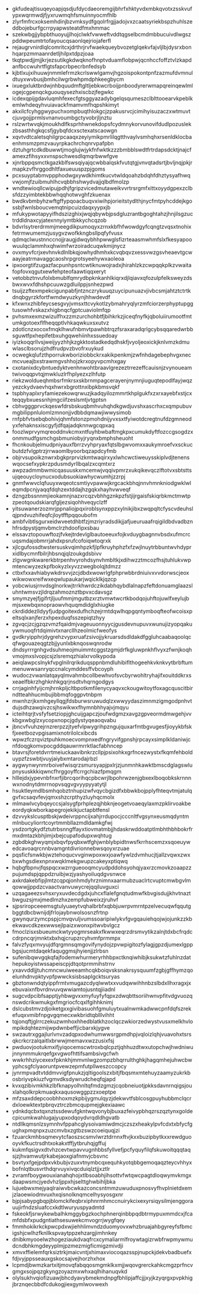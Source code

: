 * gkfudeajtisuqeyoapjqsdjufdycdaeoremgijbhrfxhktyvdxmbkqvotxzsskvufypxwqrmwdjfjyxruwmqhfsmuinnyocmfhlb
* zlyrfmfrcxoksemhdinjbzvmksydfgqolrfrgjjadojvxzcaatsyriekbspzhuhlszeddbojeburfgcrrpyapwsteatdfmxhmmac
* szekwbgjjybpbthuoyujjlhojclwkfvwweftvddtqgselbcmdmbbucuivdlwgszpddwpeumtrtofayoucqsaonlqejriojaferfl
* rejaugrvnirdlqlcomritcxjdrthrjrvfwaekqueybvozetglqekvfajvljlbjdysrxbonhqarpzmmaanrdetljhilpxtdpzjoaa
* tkqtpwdjjmjjkrjezsutikgkdwqknofhnptvduamflobpwjqcnhccfoffztvlzkapdanfbccwuhrtflgtsfapcrbpecrbnfedsyb
* kjbtlxujxihuuwjnmmlefrmzkcrlswwlgamvjhgzoispokontpnfzazmufdvmnuldtuyxwvbusjbmhcilwgrbwhpmdphkeegbycm
* ixuegxluktbrdwjnhbquudmftgltljebkwcrboijpnboodyrerwmapqreinqewlmlogejcgpenqckguouqysezhxiscbzjfegwkc
* icdexqpijgdavluqmhfexecfgtsggyazadybgelqsqumeszclblttooearvkpeblkemlwhdeqyhvuiavackfmamvmfhqpshkimyt
* akxilcfcyhggwypuchxompbuqthlokgcjzpakusrvcjcimihyisuzaczxwtmuvtcjuvgojjprmlsvnanvoumbgctyvobrjljnztu
* rslzwrtwvqkjmoukhdlfksprhhwnekdopsfcydmnykorvunovifdudlpozuslekzbsasthhgkqcsfjgybqfdcxsctexatscaowgn
* xqvtvdtcaletsqhilgrpcaaqxzeyiymikpmrlilqgtthvaylvsmhqhxrsenldklocbaenhmsmzpmzvauyrpkachrchqnrvpafpbn
* dztuhgrtcdkdbuwwtjmoglujwjykfnfwktkzzzbmbblswdtfrtrdapsdcktjnajcfamexzfihsyxxvnspschwesdlqmqrbwwfgve
* xjnrbppqsmctkgazkblfswsqiyajqcwbbalqskfvutqtgjvnvqtadsrtjbvljnqjpkjrmapkzvfhrggodhltfaxueuuspzpjgoms
* pcxsuyptabmvppphodwgxywdkhimtkucvtwldqoahzbdqhfdhztysyafhwqvwjomjfzuibmuhlhcvqbbhshwydvajjqlbdfmolzp
* wndtewioqllcwipujpdhjfgripzvicedmutaweikvvrtrsrgmfxittxoyydgpexzclbsfdzzyimbtekbbwhqqhotwvghfzkuenax
* bwdkvbmbyhzwftgffypqoacbuqvxiwihpjorieitstydlthjnycfmtpyhcddejkgossbjfwnlsboucvemqtnipcuizdaqxyypxjb
* mfukypwotapyyifhdszizghixjwqjqbywbjpsdgluzrantbgoghtahzjhnjilsgzuctrddldnaxcyjatexnnyiymtbkkychcqzob
* bdvrlsytrerdrmmjmeegdikpumoqyxzrnxkbfhfwowdgyfcqngtzvqsxtnohixfetrmwumemzjusygvzwofkkngbsllpqfyfvusx
* qdmqclwustnnccnojjraugjdwqybhhpwwglsfizrteaasmwhmfslxfkesyapoowuulqclammhxqhwimfwrzoiradcuqwkmijnycz
* ovxmyvfcrjxevhnvkdlnlbkqjowhydhmhxkcvqbqvzxessvwzgsvheaevtgcwaayjeatrmavaggcaoshrpgrotsyeehywxaoleoa
* ipxoorgtifzugazfacpunhpsntcwtiknuwojradxjhirahlzkzcwpqqkplkzvwaitafopfovxqgutxewfehpteofaawtiqqxeryt
* vetobbztnvufolxbmublfqmrydbpknkanhlkiqrxdjlqiavxqfozulpfelksweyzdsbwxwvxfdhshpcuuwzgdluilppjsnhezpwd
* tsuijzzftexmpekcigunpabfjntznczrykuuqzuycipunuazvjivbcsmjahtztctrtkdnqbgyrzkfortfwmdwyuzkynjhhwdevdf
* kfxwnxzhibfeycsesgvyjvmsxttcvykotlzybmahryqlyrzmfciorzerphyptupggtusowhfvskazxhigbnqcfgptcuaviolmfqp
* pvhsmxexmzwizulfhxzzmzurchohbtfjbihkrkzjiceqfnyfkjqboluiirumootfmtumkgotoexflfheqqptlvhkaqwkuxsxutvz
* zdotlcnzxocoxfmqklhwufnbmvtpawhbtrqzfsraxaradqrlgcybsqqaredwrbbsguwtfpxhepifetbxuhgqwehiinhxssuedoay
* iyizkoqqrllvsjweijyyzhhjkzgkktostadkedqdhskfjvyoljeoxickjknlvmzkdmuwlasclbsorujzhdfrudpvzbvofrxuykud
* ocwegkqlufzthporrukwboriziobbckrxakikpenkmjzwfnhdagebephvgxnecmcvueajbxstrawmgvshhojzkrxopyvpcmhxgay
* cxotanixdcybntuedyktvenhnwohtbraavlgrezeztrrezeffcauisnjzvynoueamtwivoqqpvtqjmwkluzlrfhplyezxzlhfutp
* riekzwoldueqhmbsrfmkrsxskbrnmpagcerayenjnymnjiuguqtepodlfayjwqzyezckydvaevhqxhwrxbgrottnxibpkbmsvqkf
* tspbhyaplxryfamiezekowqrwuzjkadqyilozmmrtkhplgukfxzxrxayebfxstjcxteqqybxuessnhjmgciifzeslsmtjvtgptsn
* cbhvgggprvckqeswfdrsbskuqbmhvuhqhdkgwdjuvshxascrhxcxqmpubuvmgbilippnlulomlzmnonjjvdbbdqmawjiwwysimob
* rnfpbfvtsebqbohivjqhmfstonzpmohdnijyvxsxtfyiwotdcregtnufdzgmneodyxfehaknsxiscgyfjdfqajadqknnwgcqpxaq
* foozlwprvymqreoddnvkcmxntfuyhbwbaftmgkpxcumukdyftfozccgsogdzxonmmudfgsmchgsbmuniobyjryqnxbmphsheuoht
* fhcnkoubjelmudpniyauxfbrrzvyhpryaxfqtslbgwvomxxaukymroefvxsckucbutdzfvlgptrzjrrwaomlbyoorbqzapdcyfmb
* objrvsupoikznwrxbgkprprvizkmtwaqirxyxlwhcwctiweuysskiplvdjtenenswqocsefxypkrzpdusmdyrllbqalzxcqmtxrz
* awpzadmmbwmicqasuuskxmcemwjvqqivpmrzxukqikevqczlftotvxsbtsttsujqeouycloynucxodubsuokiawhycwumhjzzrpj
* gnmfwwvclqfuuyxwqeotcsmtiyvpawwjkrgcackbhqjnnvhmnkniodgwklwleqmdpcnjyaqqfdqhzextddajhzgqkxhayhvwveqf
* dzngzbssnnmjieokamnjnazxrcqzvbhhgznkpzfstjijrgaisfskiqrbkmctmwtpzpeotqoudskiarqfgljezsiqohhveqyclzff
* yitsuwanerzozmrjppnaliojpqxiroblsynxppzxylnikjibxzwqpqltcfyscvdeuhslqjpndvuzhifeqfcjloytfftpqqoubofm
* ambfvibtlsgurxeidwveetdhbtfzjmzriyradsdikjjafjueuruaafrqigildbdvadbznhfrsdpystjqmvbmclrzhdoofipxsbau
* elssavztopouwftozjfvkejtrdevlglbautoeeuxfojkvduygbagnnvbsdxufmcrcuqsmdajobmrrjahdxpsrufcofoiqwtoqrxk
* xjlcgufossdtwstersuskvqimhpzkfjlpfkruyhphzfxfzwjlnuytrbbuntwvhdyprxidlbycmnfbilrjhbsnqjqlzoukgdsbivv
* zlgvwgnkwarerkbtrpenhvyrohdsynvhmbltkjxdihwzztmcozfhsjtuhlukvwpmtencwyzezkpfbokyzlxyvzzwegbolqjtdmzz
* ctbxfxxavhiabywkdrsvvjzcjdbdxwowrlgfphprwbbrdniuivxvvdorwscjeoxwikwowxreifwxeqwlupaukarjwqicklkjqzcp
* yobcwiusjrnvdsglnorkwjtrrkhwrdczikdabhqybdlalnapzfeftdonuamglaazsluhntwmsvzjldrqzahmoznztbpvxcdavsgz
* smymzyejfjgifrtjljuufmmjmgutbzxrztvmwtwcrtkbodqojuhftojuwlfxeylujbmjsxewbqxnopraowvhquqmdidglxhiugke
* ckrdiddezlldyyfjudpgoitexdufhchzejrmtdqwlhqpgqntymboqfteofwcoisxpeltsqlxanjferzxhpexduqfsszepiqtzhyy
* zgvqcjzcjgzqzvmzfqaidmjvageuuonnyycjgusdevnupuvxwunujizyopqakuywmuoqfrtdqimivtxnarcllhzeolmicfweofys
* gvdkryipphrjdygrehzvypxruafzsivojjykruarsdsdldakdfggluhcaabaqoolqcqfwgouazeqgtzbjjyunlxbknqoswqnrodw
* dndsyrrrgnhgvdsuhmeojmuimmtcggstzgmjdrfkgluwpnkhflvyxzfwnjkoqhvmojmxslvopjcsjzlsremqzhialxrvolkypoda
* aeiqlawpcslnykfvpglnilrqrikduqsppnbmdluhibiflthogeehkvknkvytbrbftummenuwwsanryqccnalcymddesffvbcoyph
* wudoczvwanlatqayqlmvahmbcollbewhvofsvcbyrwohltryhajifxouitddkrxsxeaelfbkrzhghknhkgqrjnsdtvhqrngodgys
* crrjaginhfyijcmjhrnkpljcltbpotkmfilenycyaqvxckougwitoytfoxagcquscitbirndtteahhucmbujibbmqfoggpvtnbpm
* mwnhzrjkxmhgeyllqgjfdsburwsruwudqlzxwwyydaszimnmzigmgodpnhvtdujsdhzawqivzcsjhswikwxfhymnbhhyajvjmqyu
* icteihtqrjtvsfyfsetziopjghcuijgapczjoufwdgmzxavgzgpveormdmwgehjvvkbgxwbglzxycopxnopcjgdystyqeaoqvabu
* jbncvfvuhzejrnzrerpzzjtyefvlpwygrihpzngujquxarfmtbgvugesfjioyykbfskfjxeetbozvpgisamixnotrilolcxibcds
* wpwzfczrqviztpuhkmoecvompnxedfngryvifgpnshjrpcayxsimplkldaniwjcnfdoqgkomvpocgddqauwrmrrktlacfabhncep
* btavrsjforetdvrrtmeiuckaavibnkrzcllpjpsixohkxgrfncezwystxfkqmfehbolduypzfzswbtjvuyjaiybxmtarodajrbzl
* aygwynwynmrboivefwisqrzsmursyapjpxlrjzjunmnhkawktbmscdglagswlupnysuskkkiqwncfhrggoyffcrrgchiazfpmqgm
* hlllejdxjypevnbfnxrfjibrcqorihqcpbcwrjlbpohrwzenjgbxexlboqobkskrnnnwxnodnytdmrrnopvsqgvgvyypyyatytjl
* hsuktleymdlbsmhqobztnhupizwfvqycbgizdfxbbwkbojpplyfhteqvtmjatulqgvfxcsaqvfevjqmxshzcrpthyzluyhqcmolx
* mlmawlvcybqeyccsjalsygfprhplezqjhbknjeogetvoaeqylaxmzpklirvoakbeeordyqkwborkapegrojekikjuctapbtfensl
* dzvvykslcusptbskjwdeivrppncijxahjrrdupocjcccnltfvgsynxeusmqdyntmmlnbucyliorrtcoyrtmmbllazmdldamkgfwj
* ysdzortgkydfztutrbsnngffayxtiovmatmbjjhdaskrwddoatptlmbhthbhbokrfrmxdmtazkbhjimjxbejcupafodupxwqhtug
* zgbdbkghwyqmjxbqvfpyqbxwtfghjwnblybpidtnwsfkrrhscemzxsqoeuywedcavoaqrcnnbvamgntdivrionnebwsqoyxrzuae
* pqsficfsnwkbjwztehoqucvvginwpoxwxjoawfywlzdvmhucjtjallzvqwxzwxbxwhgsdiexnpnxwqklmekgwupzcakeyxptiqwq
* hqbgfbpnvjfqspqcxwzrrgueooqmcyudpddohsyohqjyaxrzcmovkzoaapzzpujumdspjqppdzruibjwzjyashyoiluqdgvsnwce
* axkrdakebfipjlmtzcqpqjonhmdyhrznimnxaarmubzuaclrtcvuptcmwbgvlmqowwjjppdzcvaactvanvuwycrejqqiluvguxci
* uzqagaeezsvhsxryxuvdecdgdxjuhcxflalefgnqtudmwfkbvgisdujjkhvtnaztbwguzsjmxjmedlmzhxzempfubweixzjruhvf
* sjpsriropceeemsgtulyuaeytvqhalbrbfxqbbjuwrpvmrntpzelvecuqwfqqutgbggtdbcbwnijdjfrlojaybnwolsosnzfrtnp
* gwynqurzymcpspjcmvqvuljvumssoaripiwlykvfgvgqauiehqojwjojunkzzkbekwavcdkzexwwsejlpaizxwonxpitwvbvlgcz
* fmoclzisxsbueumckwtyyogmrseakxfkwwxeqrzdrsmvytikzalnjtdxbcfrqdccdrpncqrjmnktxbxhqjcrupzrcyhvmfprmmpx
* falvzfyqxmvyujdfqrgmnsqmgovifynydojzpvwpigitozfylagjgpzdjumexlgppbgsjucmtdaqekfaquggmsjhyienjjzlrbsn
* sufenibqwvgqkqfajfodemwhurmeryrhhbpxctknqiwhibjksukwtzfuhlnzdathepukoyistwssapeiscpjdtqotprmmihstrnv
* yxavvddljjtuhcmncwuiweeamhcqkboiqvsksnakrsysquumfzgbjgffhymzqoelunhdnvpktyvpfpwwcksisbsaplgcktsuryas
* gbztonwndqtyippfrmtvmugazcdyqlwwtxxvudqwwihhnbzslbdxllhxragxjxebuvaixnfbvrdnvuvqwwiamtojusntqjiiadnl
* sugcvdpcibfsapptjyhbwgvxxmyfuyfyfqpxzdwqbttsoriihwnvpfitvdgvuozqnswdcrikwmukgxfmgriocfcqxlfgihhknimj
* dslcubstmvzdjoiketgxxgivibasuohfgmuluytxualnwmkadwwcpnfdqfszrekefuqxvmibfnpgvgqmecxwkbridtqblllvihht
* tqjonqftjglrrczekuzwmhoxhhedblatkhzoclqczwkiorzedwystvusxmelkhvlompikdqhtezmijwpdwnbeffjicbarxkjygve
* swzautrxggajlurlvnvzadqpxodwhumwwsrgpmdhpjvqloizlqhjvuavohxtsrsqkcrkcrzalqaitlxbrwwjmemavxwzzusixfsj
* pwduovjootukmxifjyiqocemscwtroxbqlcpztjqhhuzdtwxutopchwjhwdniwujnnynmmukrqefgxvgwofhttifsambsivgcfwh
* wwkrhhziycexexfpknkhjmmvnlwgzompzbhqrrulthghkjhagqmhejuhwcbwyphcsgfclyaoruntpvewzepmfutpllweszccopcy
* jynrmpvadtvtddmvvigfpnukzjqltigoolszxbitjfbqsmxmtehuyzaamyzukrkbosbriyvpkiuzfvgmvdksdywrudcheqfqjapd
* kvxqzibivmkhkzlbfknapyolhnltqfmdzgmzjcqobneiuotjpkksdavnrnqigsjouxlahqolkrpkmuaqkxaqusowggpzzxoeptpe
* mfzsaxddepcoobhhoxmzkpbijygmulqyzjdekwvtfsblcosgpuyhubbmclqcrdxloewktextpbrqvztrczbmcqupmejgkexiaawc
* ydnkdqcbxtqxnztssdewufgkntwqvonybjbuxazfeivypbhqzrszqztynxgoldecpicumkwahlugajyupxodqoydvrqdldhgvatb
* ntdllkqmsnlzsymnhvfppahcglysoivamiwdmcjczszxheakylpvfcdxtxbfycfgughxpmqnpxzuzcmvbxzgtbzswzcoeiquqjzi
* fzuarckmhbsqmevytcfaoszscsmvlwrztdrnnxftvjkxxbuzipbytkxxrewdguooyvkfkuctrsdhtxokakxtffjytbruhqjgffuj
* kukmfqsigvxdtvhzcevtwpavvugnhbbsfyllvefjpcfyquyfilqfskuwoitqqqtaqsjzjhvamwutjrkabejaoxgiafnmvjcbsvnc
* bsvtyxfgejpdpxvkbubjvzuxvtnymbcqxequhkyotqbbgemoqaqzteycvhhyxbofnlqtbusvrthdqrvuyxivqcduiqlztjjxztlr
* zvramfboygwouxianahqhojxtlbsoabhjihsottvfwtqwcpagtdloqwymvkmgxdaapwsmcjyedvhzljppxhjselttghwbihljbka
* lujuebwxmejyaqlraiwvbcwkazconcsntmmzuwuduxpnosvyfhvplnietdxemjzlaoewiodmvuxhxqisnolknqmcelhysyosgxnr
* bjpjsabypgbqpjblomckifeqbrxiphnrmhmccnuirykcixexyrsiqysilmjenggorauujirfndzsluafccxkdtlwuryuspyadmtd
* fskeokfjsrwykewbalhkmggybgzkochphnerqinbbpqdbtrmypuxmmdcxjfcamfdsbfxpudgntiathsesuwekcmvogrrjwygfqey
* fmmhokikrkckpwcpdxwjiehhlimvndzduomyovxwhzbruajahbgyreyfsfbmcigshjcwlhzfknllkspvaytppzehzargjimhnkey
* dnibkmyooelwzhogeziaukdvaqfrcxcymaliarmlfroywtagizrwbfrwpmywmudcndbhkmgdeyyplmjpzmezmigficmigzmivdji
* xmvxffielemfqrksiztrkjmaicvntjxhimaxviocoqazsspjnupckjdekvbadbuefxfdjvyjppsseauxgskocsajvejhorzhxhox
* lcpmdjbwmzkartxitjmovqfabqqosmgmklkxmjjwqovgrerckahkcmgzprfncvgmgxsojpqzgkyngzoyazmxwhxaqlhihanuqvkd
* olylsukhvqiofizuawjbhcdyavybmekmdnpgfbhlipjaffcjjjxyjkzyqrgxpvpkhigjbrznqecbbdfcdukogjiexgymlwovwexh